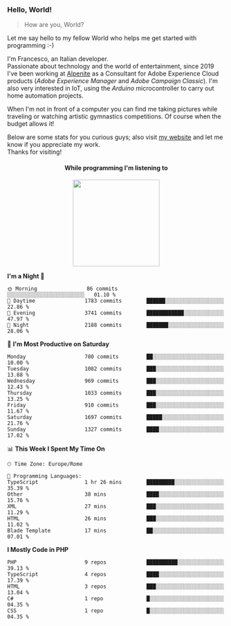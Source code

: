 ### Hello, World!

> How are you, World?

Let me say hello to my fellow World who helps me get started with programming :-)

I'm Francesco, an Italian developer.  
Passionate about technology and the world of entertainment, since 2019 I've been working at [Alpenite](https://www.alpenite.com) as a Consultant for Adobe Experience Cloud products (*Adobe Experience Manager* and *Adobe Campaign Classic*). I'm also very interested in IoT, using the *Arduino* microcontroller to carry out home automation projects.

When I'm not in front of a computer you can find me taking pictures while traveling or watching artistic gymnastics competitions. Of course when the budget allows it!

Below are some stats for you curious guys; also visit [my website](https://www.francescorega.eu) and let me know if you appreciate my work.  
Thanks for visiting!

<div align="center">
  <h4>While programming I'm listening to</h4>
  <a href="https://apps.francescorega.eu/now-playing/11147232609" target="_blank"><img src="https://apps.francescorega.eu/now-playing/11147232609" width="200"></a>
</div>

<!--START_SECTION:waka-->
**I'm a Night 🦉** 

```text
🌞 Morning                86 commits          ░░░░░░░░░░░░░░░░░░░░░░░░░   01.10 % 
🌆 Daytime                1783 commits        ██████░░░░░░░░░░░░░░░░░░░   22.86 % 
🌃 Evening                3741 commits        ████████████░░░░░░░░░░░░░   47.97 % 
🌙 Night                  2188 commits        ███████░░░░░░░░░░░░░░░░░░   28.06 % 
```
📅 **I'm Most Productive on Saturday** 

```text
Monday                   780 commits         ██░░░░░░░░░░░░░░░░░░░░░░░   10.00 % 
Tuesday                  1082 commits        ███░░░░░░░░░░░░░░░░░░░░░░   13.88 % 
Wednesday                969 commits         ███░░░░░░░░░░░░░░░░░░░░░░   12.43 % 
Thursday                 1033 commits        ███░░░░░░░░░░░░░░░░░░░░░░   13.25 % 
Friday                   910 commits         ███░░░░░░░░░░░░░░░░░░░░░░   11.67 % 
Saturday                 1697 commits        █████░░░░░░░░░░░░░░░░░░░░   21.76 % 
Sunday                   1327 commits        ████░░░░░░░░░░░░░░░░░░░░░   17.02 % 
```


📊 **This Week I Spent My Time On** 

```text
🕑︎ Time Zone: Europe/Rome

💬 Programming Languages: 
TypeScript               1 hr 26 mins        █████████░░░░░░░░░░░░░░░░   35.39 % 
Other                    38 mins             ████░░░░░░░░░░░░░░░░░░░░░   15.76 % 
XML                      27 mins             ███░░░░░░░░░░░░░░░░░░░░░░   11.29 % 
HTML                     26 mins             ███░░░░░░░░░░░░░░░░░░░░░░   11.02 % 
Blade Template           17 mins             ██░░░░░░░░░░░░░░░░░░░░░░░   07.01 % 
```

**I Mostly Code in PHP** 

```text
PHP                      9 repos             ██████████░░░░░░░░░░░░░░░   39.13 % 
TypeScript               4 repos             ████░░░░░░░░░░░░░░░░░░░░░   17.39 % 
HTML                     3 repos             ███░░░░░░░░░░░░░░░░░░░░░░   13.04 % 
C#                       1 repo              █░░░░░░░░░░░░░░░░░░░░░░░░   04.35 % 
CSS                      1 repo              █░░░░░░░░░░░░░░░░░░░░░░░░   04.35 % 
```




<!--END_SECTION:waka-->
